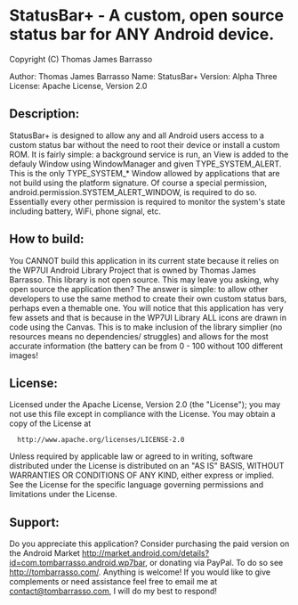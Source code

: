 StatusBar+ - A custom, open source status bar for ANY Android device.
=============

Copyright (C) Thomas James Barrasso

Author: Thomas James Barrasso
Name: StatusBar+
Version: Alpha Three
License: Apache License, Version 2.0

Description:
-------

StatusBar+ is designed to allow any and all Android users access to a custom status bar without the need to root their device or install a custom ROM. It is fairly simple: a background service is run, an View is added to the defauly Window using WindowManager and given TYPE_SYSTEM_ALERT. This is the only TYPE_SYSTEM_* Window allowed by applications that are not build using the platform signature. Of course a special permission, android.permission.SYSTEM_ALERT_WINDOW, is required to do so. Essentially every other permission is required to monitor the system's state including battery, WiFi, phone signal, etc.

How to build:
-------

You CANNOT build this application in its current state because it relies on the WP7UI Android Library Project that is owned by Thomas James Barrasso. This library is not open source. This may leave you asking, why open source the application then? The answer is simple: to allow other developers to use the same method to create their own custom status bars, perhaps even a themable one. You will notice that this application has very few assets and that is because in the WP7UI Library ALL icons are drawn in code using the Canvas. This is to make inclusion of the library simplier (no resources means no dependencies/ struggles) and allows for the most accurate information (the battery can be from 0 - 100 without 100 different images!

License:
-------

Licensed under the Apache License, Version 2.0 (the "License");
you may not use this file except in compliance with the License.
You may obtain a copy of the License at

      http://www.apache.org/licenses/LICENSE-2.0

Unless required by applicable law or agreed to in writing, software
distributed under the License is distributed on an "AS IS" BASIS,
WITHOUT WARRANTIES OR CONDITIONS OF ANY KIND, either express or implied.
See the License for the specific language governing permissions and
limitations under the License.

Support:
-------

Do you appreciate this application? Consider purchasing the paid version on the Android Market http://market.android.com/details?id=com.tombarrasso.android.wp7bar, or donating via PayPal. To do so see http://tombarrasso.com/. Anything is welcome! If you would like to give complements or need assistance feel free to email me at contact@tombarrasso.com, I will do my best to respond!
